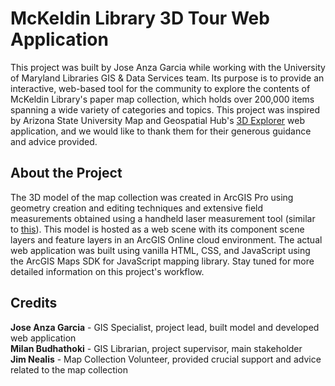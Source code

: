 # **McKeldin Library 3D Tour Web Application**
This project was built by Jose Anza Garcia while working with the University of Maryland Libraries GIS & Data Services team. Its purpose is to provide an interactive, web-based tool for the community to explore
the contents of McKeldin Library's paper map collection, which holds over 200,000 items spanning a wide variety of categories and topics. This project was inspired by Arizona
State University Map and Geospatial Hub's [3D Explorer](https://mapgeoasu.github.io/3dexplorer) web application, and we would like to thank them for their generous guidance and advice provided. 

## **About the Project**
The 3D model of the map collection was created in ArcGIS Pro using geometry creation and editing techniques and extensive field measurements obtained using a handheld laser measurement tool (similar to [this](https://shop.leica-geosystems.com/global/measurement-tools/disto/leica-disto-overview)). This model is hosted as a web scene with its component scene layers and feature layers in an ArcGIS Online cloud environment. The actual web application was built using vanilla HTML, CSS, and JavaScript using the ArcGIS Maps SDK for JavaScript mapping library. Stay tuned for more detailed information on this project's workflow. 

## **Credits**
**Jose Anza Garcia** - GIS Specialist, project lead, built model and developed web application  
**Milan Budhathoki** - GIS Librarian, project supervisor, main stakeholder  
**Jim Nealis** - Map Collection Volunteer, provided crucial support and advice related to the map collection  
